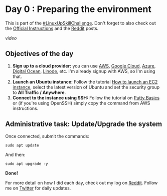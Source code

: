  # Day 0 : Preparing the environment

This is part of the [#LinuxUpSkillChallenge](../challenges/linux-upskill.html). Don't forget to also check out the [Official Instructions](https://github.com/snori74/linuxupskillchallenge/blob/master/00-AWS-Free-Tier.md) and the [Reddit](https://www.reddit.com/r/linuxupskillchallenge/comments/jm8wlz/how_this_works/) posts.

*video*

 ## Objectives of the day
 1. **Sign up to a cloud provider:** you can use [AWS](https://aws.amazon.com/free/), [Google Cloud](https://cloud.google.com/), [Azure](https://azure.microsoft.com/), [Digital Ocean](https://www.digitalocean.com/), [Linode](https://www.linode.com/), etc. I'm already signup with AWS, so I'm using that.
 2. **Launch an Ubuntu instance:** Follow the tutorial [How to launch an EC2 instance](../howtos/howto-aws-ec2-launch-instance.html), select the latest version of Ubuntu and set the security group to **All Traffic / Anywhere**.
 3. **Connect to the instance using SSH:** Follow the tutorial on [Putty Basics](../howtos/basic-putty.html) or (if you're using OpenSSH) simply copy the command from AWS instructions.

## Administrative task: **Update/Upgrade the system**

Once connected, submit the commands:
```
sudo apt update
```
And then:
```
sudo apt upgrade -y
```

**Done!**


For more detail on how I did each day, check out my log on [Reddit](https://www.reddit.com/user/livia2lima). Follow me on [Twitter](https://twitter.com/search?q=%23LinuxUpSkillChallenge%20%40livialimatweets&src=typed_query&f=live) for daily updates.
